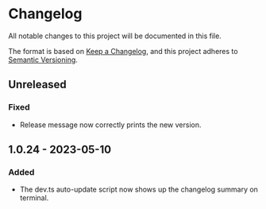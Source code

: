 # Changelog

All notable changes to this project will be documented in this file.

The format is based on [Keep a Changelog](https://keepachangelog.com/en/1.0.0/),
and this project adheres to
[Semantic Versioning](https://semver.org/spec/v2.0.0.html).

## Unreleased

### Fixed

- Release message now correctly prints the new version.

## 1.0.24 - 2023-05-10

### Added

- The dev.ts auto-update script now shows up the changelog summary on terminal.
